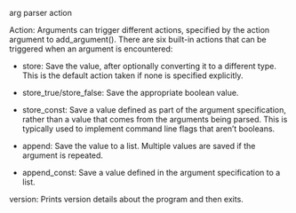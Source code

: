 arg parser action

Action: Arguments can trigger different actions, specified by the action argument to add_argument(). There are six built-in actions that can be triggered when an argument is encountered:

- store: Save the value, after optionally converting it to a different type. This is the default action taken if none is specified explicitly.

- store_true/store_false: Save the appropriate boolean value.

- store_const: Save a value defined as part of the argument specification, rather than a value that comes from the arguments being parsed. This is typically used to implement command line flags that aren’t booleans.

- append: Save the value to a list. Multiple values are saved if the argument is repeated.

- append_const: Save a value defined in the argument specification to a list.

version: Prints version details about the program and then exits.







